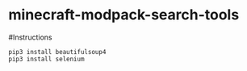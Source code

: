 # minecraft-modpack-search-tools

#Instructions
```
pip3 install beautifulsoup4
pip3 install selenium
```

